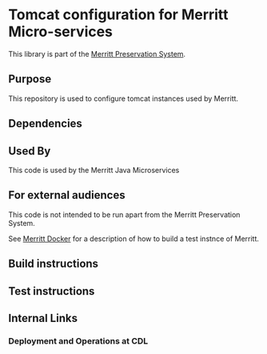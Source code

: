 # Tomcat configuration for Merritt Micro-services

This library is part of the [Merritt Preservation System](https://github.com/CDLUC3/mrt-doc).

## Purpose

This repository is used to configure tomcat instances used by Merritt.

## Dependencies

## Used By

This code is used by the Merritt Java Microservices

## For external audiences
This code is not intended to be run apart from the Merritt Preservation System.

See [Merritt Docker](https://github.com/CDLUC3/merritt-docker) for a description of how to build a test instnce of Merritt.

## Build instructions

## Test instructions

## Internal Links

### Deployment and Operations at CDL
